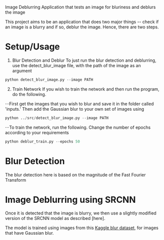Image Deblurring
Application that tests an image for bluriness and deblurs the image 

This project aims to be an application that does two major things -- check if an image is a blurry and if so, deblur the image. 
Hence, there are two steps.

Setup/Usage
======
1. Blur Detection and Deblur
To just run the blur detection and deblurring, use the detect_blur_image file, with the path of the image as an argument

```python
python detect_blur_image.py --image PATH 
```
2. Train Network
If you wish to train the network and then run the program, do the following.

⋅⋅⋅First get the images that you wish to blur and save it in the folder called 'inputs.' Then add the Gaussian blur to your own set of images using

```python
python ../src/detect_blur_image.py --image PATH 
```
⋅⋅⋅To train the network, run the following. Change the number of epochs according to your requirements
```python
python deblur_train.py --epochs 50 
```

Blur Detection
======
The blur detection here is based on the magnitude of the Fast Fourier Transform

Image Deblurring using SRCNN
======
Once it is detected that the image is blurry, we then use a slightly modified version of the SRCNN model as described [here].

The model is trained using images from this [Kaggle blur dataset](https://www.kaggle.com/kwentar/blur-dataset), for images that have Gaussian blur. 